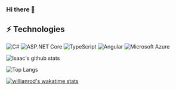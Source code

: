 ### Hi there 👋

## ⚡ Technologies

![C#](https://img.shields.io/badge/.NET-612078?style=flat-square&logo=c-sharp)
![ASP.NET Core](https://img.shields.io/badge/asp.net%20core-8045C5?style=flat-square&logo=.net)
![TypeScript](https://img.shields.io/badge/-TypeScript-007ACC?style=flat-square&logo=typescript)
![Angular](https://img.shields.io/badge/Angular-DD0031?style=flat-square&logo=angular)
![Microsoft Azure](https://img.shields.io/badge/Azure-232F7E?style=flat-square&logo=microsoft-azure)

![Isaac's github stats](https://github-readme-stats.vercel.app/api/?username=isaacOjeda&theme=dracula&show_icons=true)

![Top Langs](https://github-readme-stats.vercel.app/api/top-langs/?username=isaacOjeda&hide=TeX&layout=compact&theme=dracula)

[![willianrod's wakatime stats](https://github-readme-stats.vercel.app/api/wakatime?username=isaacOjeda&layout=compact&theme=dracula)](https://github.com/anuraghazra/github-readme-stats)

<!--
**isaacOjeda/isaacOjeda** is a ✨ _special_ ✨ repository because its `README.md` (this file) appears on your GitHub profile.

Here are some ideas to get you started:

- 🔭 I’m currently working on ...
- 🌱 I’m currently learning ...
- 👯 I’m looking to collaborate on ...
- 🤔 I’m looking for help with ...
- 💬 Ask me about ...
- 📫 How to reach me: ...
- 😄 Pronouns: ...
- ⚡ Fun fact: ...
-->
